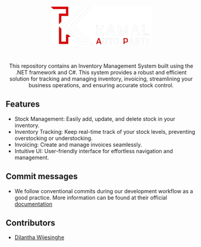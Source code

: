 <p align="center">
  <img src="https://github.com/MAGHPMallawaarachchi/inventory-management-system-kap/blob/bbe879e0f21079aaecb91b8c1422d454b4dd1d1d/assets/images/logo-horizontal.png" height="100"/>
</p>

<p align="center">
  <a aria-label="License" href="https://github.com/sliit-foss/bashaway-backend/blob/main/LICENSE">
    <img alt="" src="https://img.shields.io/badge/License-MIT-yellow.svg">
  </a>
</p>

<p align="center">This repository contains an Inventory Management System built using the .NET framework and C#. This system provides a robust and efficient solution for tracking and managing inventory, invoicing, streamlining your business operations, and ensuring accurate stock control.</p>

## Features

- Stock Management: Easily add, update, and delete stock in your inventory.
- Inventory Tracking: Keep real-time track of your stock levels, preventing overstocking or understocking.
- Invoicing: Create and manage invoices seamlessly.
- Intuitive UI: User-friendly interface for effortless navigation and management.

## Commit messages

- We follow conventional commits during our development workflow as a good practice. More information can be found at their official [documentation](https://www.conventionalcommits.org/en/v1.0.0-beta.4/#examples)

## Contributors

- [Dilantha Wijesinghe](https://github.com/Dilantha-Wijesinghe)
